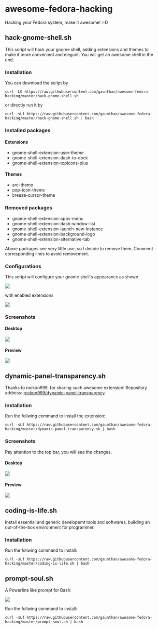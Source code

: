 # awesome-fedora-hacking
Hacking your Fedora system, make it awesome! :-D

## hack-gnome-shell.sh
This script will hack your gnome shell, adding extensions and themes to make it more convenient and elegant. You will get an awesome shell in the end. 

### Installation
You can download the script by

	curl -LO https://raw.githubusercontent.com/gaunthan/awesome-fedora-hacking/master/hack-gnome-shell.sh

or directly run it by

	curl -sLf https://raw.githubusercontent.com/gaunthan/awesome-fedora-hacking/master/hack-gnome-shell.sh | bash

### Installed packages
#### Extensions
- gnome-shell-extension-user-theme
- gnome-shell-extension-dash-to-dock
- gnome-shell-extension-topicons-plus
 
#### Themes
- arc-theme
- pop-icon-theme
- breeze-cursor-theme

### Removed packages

- gnome-shell-extension-apps-menu
- gnome-shell-extension-dash-window-list
- gnome-shell-extension-launch-new-instance
- gnome-shell-extension-background-logo
- gnome-shell-extension-alternative-tab

Above packages see very little use, so I decide to remove them. Comment corresponding lines to avoid removement.

### Configurations
This script will configure your gnome shell's appearance as shown

![](./images/hack-gnome-shell-screenshot-appearance.png)

with enabled extensions

![](./images/hack-gnome-shell-screenshot-enabled-extensions.png)

### Screenshots
#### Desktop

![](./images/hack-gnome-shell-screenshot-desktop.png)

#### Preview

![](./images/hack-gnome-shell-screenshot-preview.png)

## dynamic-panel-transparency.sh
Thanks to rockon999, for sharing such awesome extension! Repository address: [rockon999/dynamic-panel-transparency](https://github.com/rockon999/dynamic-panel-transparency).

### Installation
Run the follwing command to install the extension:

	curl -sLf https://raw.githubusercontent.com/gaunthan/awesome-fedora-hacking/master/dynamic-panel-transparency.sh | bash

### Screenshots
Pay attention to the top bar, you will see the changes.

#### Desktop

![](./images/dynamic-panel-transparency-screenshot-desktop.png)

#### Preview

![](./images/dynamic-panel-transparency-screenshot-preview.png)

## coding-is-life.sh
Install essential and generic developemt tools and softwares, building an out-of-the-box environment for programmer.

### Installation
Run the follwing command to install:

	curl -sLf https://raw.githubusercontent.com/gaunthan/awesome-fedora-hacking/master/coding-is-life.sh | bash


## prompt-soul.sh
A Powerline like prompt for Bash:

![](./images/prompt-soul-screenshot-sample.png)

Run the follwing command to install:

	curl -sLf https://raw.githubusercontent.com/gaunthan/awesome-fedora-hacking/master/prompt-soul.sh | bash
